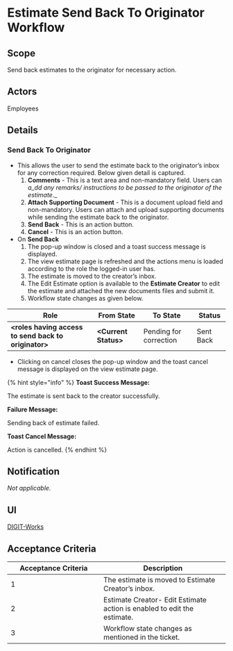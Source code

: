 # Estimate Send Back To Originator Workflow

## Scope

Send back estimates to the originator for necessary action.

## Actors

Employees

## Details

### **Send Back To Originator**

* This allows the user to send the estimate back to the originator’s inbox for any correction required. Below given detail is captured.
  1. **Comments** - This is a text area and non-mandatory field. Users can _a_dd any remarks/ instructions to be passed to the originator of the estimate_._
  2. **Attach Supporting Document** - This is a document upload field and non-mandatory. Users can attach and upload supporting documents while sending the estimate back to the originator.
  3. **Send Back** - This is an action button.
  4. **Cancel** - This is an action button.
* On **Send Back**
  1. The pop-up window is closed and a toast success message is displayed.
  2. The view estimate page is refreshed and the actions menu is loaded according to the role the logged-in user has.
  3. The estimate is moved to the creator’s inbox.
  4. The Edit Estimate option is available to the **Estimate Creator** to edit the estimate and attached the new documents files and submit it.
  5. Workflow state changes as given below.

| Role                                                  | From State            | To State               | Status    |
| ----------------------------------------------------- | --------------------- | ---------------------- | --------- |
| **\<roles having access to send back to originator>** | **\<Current Status>** | Pending for correction | Sent Back |

* Clicking on cancel closes the pop-up window and the toast cancel message is displayed on the view estimate page.

{% hint style="info" %}
**Toast Success Message:**

The estimate is sent back to the creator successfully.

**Failure Message:**

Sending back of estimate failed.

**Toast Cancel Message:**

Action is cancelled.
{% endhint %}

## **Notification**

_Not applicable._

## **UI**

[<img src="https://static.figma.com/uploads/b6df2735e4cb368306acf5480b50f96e69f96099" alt="" data-size="line">DIGIT-Works](https://www.figma.com/file/M2P3O9WlKtxuLCjQKxLLDg/DIGIT-Works?node-id=2014%3A30712\&t=vPbLKm950fDLjage-4)

## **Acceptance Criteria**

<table><thead><tr><th width="198">Acceptance Criteria</th><th>Description</th></tr></thead><tbody><tr><td>1</td><td>The estimate is moved to Estimate Creator’s inbox.</td></tr><tr><td>2</td><td>Estimate Creator- Edit Estimate action is enabled to edit the estimate.</td></tr><tr><td>3</td><td>Workflow state changes as mentioned in the ticket.</td></tr></tbody></table>

